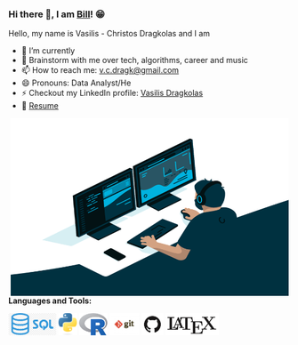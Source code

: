 ### Hi there 👋, I am [Bill](https://github.com/VC-D)! 😁
<!--
**VC-D/VC-D** is a ✨ _special_ ✨ repository because its `README.md` (this file) appears on your GitHub profile.
Here are some ideas to get you started:

- 🔭 I’m currently working on ...
- 🌱 I’m currently learning ...
- 👯 I’m looking to collaborate on ...
- 🤔 I’m looking for help with ...
- 💬 Ask me about ...
- 📫 How to reach me: ...
- 😄 Pronouns: ...
- ⚡ Fun fact: ...
- 🤔 I’m looking for help with Statistics
- 👯 I’m looking to collaborate on ...
-->

Hello, my name is Vasilis - Christos Dragkolas and I am

- 🔭 I’m currently 
- 💬 Brainstorm with me over tech, algorithms, career and music 
- 📫 How to reach me: v.c.dragk@gmail.com
- 😄 Pronouns: Data Analyst/He
- ⚡ Checkout my LinkedIn profile: [Vasilis Dragkolas](https://www.linkedin.com/in/dragkolas)
- 📝 [Resume](CV_.pdf)

<img align="right" alt="GIF" src="img/codegif.gif?raw=true" width="500" height="320" />

**Languages and Tools:** 

<code><img height="40" src="img/sql.jpg"></code>
<code><img height="40" src="img/python.png"></code>
<code><img height="40" src="img/r.png"></code>
<code><img height="40" src="img/git.jpg"></code>
<code><img height="40" src="img/github.png"></code>
<code><img height="40" src="img/latex.png"></code>
